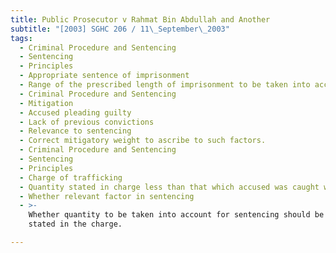```yaml
---
title: Public Prosecutor v Rahmat Bin Abdullah and Another
subtitle: "[2003] SGHC 206 / 11\_September\_2003"
tags:
  - Criminal Procedure and Sentencing
  - Sentencing
  - Principles
  - Appropriate sentence of imprisonment
  - Range of the prescribed length of imprisonment to be taken into account.
  - Criminal Procedure and Sentencing
  - Mitigation
  - Accused pleading guilty
  - Lack of previous convictions
  - Relevance to sentencing
  - Correct mitigatory weight to ascribe to such factors.
  - Criminal Procedure and Sentencing
  - Sentencing
  - Principles
  - Charge of trafficking
  - Quantity stated in charge less than that which accused was caught with
  - Whether relevant factor in sentencing
  - >-
    Whether quantity to be taken into account for sentencing should be that
    stated in the charge.

---
```


